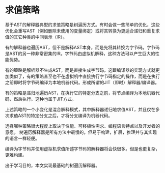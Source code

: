 # 求值策略

基于AST的解释器典型的求值策略是树遍历方式。有时会做一些简单的优化，这些优化会重写AST（例如删除未使用的变量绑定）或将其转换为更适合递归和重复求值的其它种类的中间表示（IR）。

有的解释器也遍历AST，但不是解释AST本身，而是先将其转换为字节码。字节码是AST的另一种非常密集的IR。字节码由虚拟机解释，这种方法可以产生巨大的性能优势。

有的策略是解析器不生成AST，而是直接生成字节码。这跟编译器的实现方式就更加类似了，有的策略甚至也不在虚拟机中直接执行字节码指定的操作，而是在执行之前即时将字节码编译为本地机器代码。形成所谓的JIT（即时）解释器/编译器。

有的策略是递归地遍历AST，在执行它的特定分支之前，将节点编译为本地机器代码，然后执行。这种也属于JIT方式。

上述策略的一个小变化是混合解释模式，其中解释器递归地求值AST，并且仅在多次求值AST的特定分支之后，才将分支编译为机器代码。

选择哪种策略很大程度上取决于性能、可移植性需求、编程语言特点以及开发者的意愿。 树遍历解释器是所有方法中最慢的，但易于构建，扩展，推理并与其实现的语言一样轻便。

编译为字节码并使用虚拟机求值所述字节码的解释器将会快很多。但是也更复杂，更难构建。

出于学习目的，本文实现最基础的树遍历解释器。
